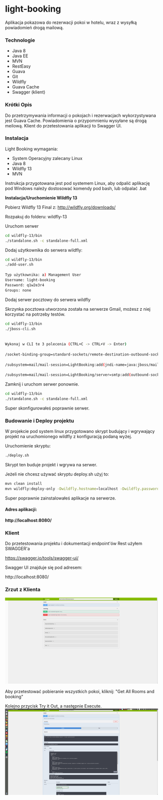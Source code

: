 # light-booking
Aplikacja pokazowa do rezerwacji pokoi w hotelu, wraz z wysyłką powiadomień drogą mailową.


### Technologie
- Java 8
- Java EE
- MVN
- RestEasy
- Guava
- Git
- Wildfly
- Guava Cache
- Swagger (klient)

### Krótki Opis
Do przetrzymywania informacji o pokojach i rezerwacjach wykorzystywana jest Guava Cache.
Powiadomienia o przypomnieniu wysyłane są drogą meilową.
Klient do przetestowania aplikacji to Swagger UI.

### Instalacja

Light Booking wymagania:
- System Operacyjny zalecany Linux
- Java 8
- Wildfly 13
- MVN


Instrukcja przygotowana jest pod systemem Linux, aby odpalić aplikację pod Windows należy dostosować komendy pod bash, lub odpalać .bat


**Instalacja/Uruchomienie Wildfly 13**

Pobierz Wildfly 13 Final z:
http://wildfly.org/downloads/

Rozpakuj do folderu: wildfly-13


Uruchom serwer
```sh
cd wildfly-13/bin
./standalone.sh -c standalone-full.xml
```

Dodaj użytkownika do serwera wildfly:
```sh
cd wildfly-13/bin
./add-user.sh

Typ użytkownika: a) Management User
Username: light-booking
Password: q1w2e3r4
Groups: none
```

Dodaj serwer pocztowy do serwera wildfly

Skrzynka pocztowa utworzona została na serwerze Gmail, możesz z niej korzystać na potrzeby testów.
```sh
cd wildfly-13/bin
./jboss-cli.sh


Wykonaj w CLI te 3 polecenia (CTRL+C -> CTRL+V -> Enter)

/socket-binding-group=standard-sockets/remote-destination-outbound-socket-binding=mail-smtp-gmail:add(host=smtp.gmail.com, port=465)

/subsystem=mail/mail-session=LightBooking:add(jndi-name=java:jboss/mail/LightBooking)

/subsystem=mail/mail-session=LightBooking/server=smtp:add(outbound-socket-binding-ref=mail-smtp-gmail, username=light.booking.serwer, password=LightBooking2018, ssl=true)

```



Zamknij i uruchom serwer ponownie.
```sh
cd wildfly-13/bin
./standalone.sh -c standalone-full.xml
```


Super skonfigurowałeś poprawnie serwer.


### Budowanie i Deploy projektu
W projekcie pod system linux przygotowano skrypt budujący i wgrywający projekt na uruchomionego wildfly z konfiguracją podaną wyżej.

Uruchomienie skryptu:
```sh
./deploy.sh 
```
Skrypt ten buduje projekt i wgrywa na serwer.


Jeżeli nie chcesz używać skryptu deploy.sh użyj to:
```sh
mvn clean install
mvn wildfly:deploy-only -Dwildfly.hostname=localhost -Dwildfly.password=q1w2e3r4 -Dwildfly.username=light-booking -Dwildfly.port=9990
```

Super poprawnie zainstalowałeś aplikacje na serwerze.



#### Adres aplikacji:
#### http://localhost:8080/


### Klient

Do przetestowania projektu i dokumentacji endpoint'ów Rest użyłem SWAGGER'a

https://swagger.io/tools/swagger-ui/


Swagger UI znajduje się pod adresem:

http://localhost:8080/


### Zrzut z Klienta
![Zrzut1](resources/zrzut-klient.png)


Aby przetestować pobieranie wszystkich pokoi, kliknij: "Get All Rooms and booking"

Kolejno przycisk Try it Out, a następnie Execute.
![Zrzut1](resources/zrzut-execute.png)



